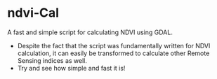 # ndvi-Cal
A fast and simple script for calculating NDVI using GDAL.

- Despite the fact that the script was fundamentally written for NDVI calculation, it can easily be transformed to calculate other Remote Sensing indices as well.
- Try and see how simple and fast it is!
